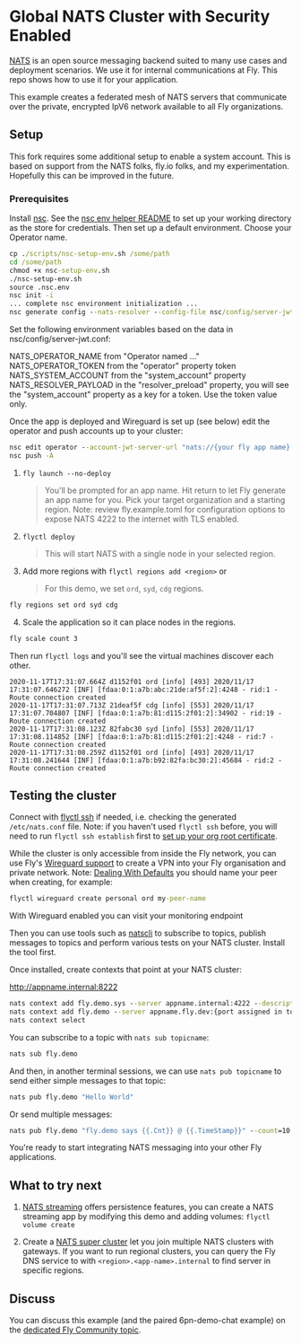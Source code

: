 # Global NATS Cluster with Security Enabled

[NATS](https://docs.nats.io/) is an open source messaging backend suited to many use cases and deployment scenarios. We use it for internal communications at Fly. This repo shows how to use it for your application.

This example creates a federated mesh of NATS servers that communicate over the private, encrypted IpV6 network available to all Fly organizations.

## Setup
This fork requires some additional setup to enable a system account. This is based on support from the NATS folks, fly.io folks, and my experimentation. Hopefully this can be improved in the future.

### Prerequisites

Install [nsc](https://docs.nats.io/using-nats/nats-tools/nsc). See the [nsc env helper README](./scripts/README.md) to set up your working directory as the store for credentials. Then set up a default environment. Choose your Operator name. 

```cmd
cp ./scripts/nsc-setup-env.sh /some/path
cd /some/path
chmod +x nsc-setup-env.sh
./nsc-setup-env.sh
source .nsc.env
nsc init -i
... complete nsc environment initialization ...
nsc generate config --nats-resolver --config-file nsc/config/server-jwt.conf
```

Set the following environment variables based on the data in nsc/config/server-jwt.conf:

NATS_OPERATOR_NAME from "Operator named ..."
NATS_OPERATOR_TOKEN from the "operator" property token
NATS_SYSTEM_ACCOUNT from the "system_account" property
NATS_RESOLVER_PAYLOAD in the "resolver_preload" property, you will see the "system_account" property as a key for a token. Use the token value only.

Once the app is deployed and Wireguard is set up (see below) edit the operator and push accounts up to your cluster:

```cmd
nsc edit operator --account-jwt-server-url "nats://{your fly app name}.internal:4222"
nsc push -A
```



1. `fly launch --no-deploy`

    > You'll be prompted for an app name. Hit return to let Fly generate an app name for you. Pick your target organization and a starting region.
    > Note: review fly.example.toml for configuration options to expose NATS 4222 to the internet with TLS enabled.

2. `flyctl deploy`

    > This will start NATS with a single node in your selected region.

3. Add more regions with `flyctl regions add <region>` or

    > For this demo, we set `ord`, `syd`, `cdg` regions.

```cmd
fly regions set ord syd cdg
```

4. Scale the application so it can place nodes in the regions.

```cmd
fly scale count 3
```

Then run `flyctl logs` and you'll see the virtual machines discover each other.

```
2020-11-17T17:31:07.664Z d1152f01 ord [info] [493] 2020/11/17 17:31:07.646272 [INF] [fdaa:0:1:a7b:abc:21de:af5f:2]:4248 - rid:1 - Route connection created
2020-11-17T17:31:07.713Z 21deaf5f cdg [info] [553] 2020/11/17 17:31:07.704807 [INF] [fdaa:0:1:a7b:81:d115:2f01:2]:34902 - rid:19 - Route connection created
2020-11-17T17:31:08.123Z 82fabc30 syd [info] [553] 2020/11/17 17:31:08.114852 [INF] [fdaa:0:1:a7b:81:d115:2f01:2]:4248 - rid:7 - Route connection created
2020-11-17T17:31:08.259Z d1152f01 ord [info] [493] 2020/11/17 17:31:08.241644 [INF] [fdaa:0:1:a7b:b92:82fa:bc30:2]:45684 - rid:2 - Route connection created
```

## Testing the cluster

Connect with [flyctl ssh](https://fly.io/docs/flyctl/ssh/) if needed, i.e. checking the generated `/etc/nats.conf` file. Note: if you haven't used `flyctl ssh` before, you will need to run `flyctl ssh establish` first to [set up your org root certificate](https://fly.io/docs/flyctl/ssh-establish/).

While the cluster is only accessible from inside the Fly network, you can use Fly's [Wireguard support](https://fly.io/docs/reference/private-networking/#step-by-step) to create a VPN into your Fly organisation and private network. Note: [Dealing With Defaults](https://fly.io/docs/reference/private-networking/#dealing-with-defaults) you should name your peer when creating, for example:

```cmd
flyctl wireguard create personal ord my-peer-name
```

With Wireguard enabled you can visit your monitoring endpoint

Then you can use tools such as [natscli](https://github.com/nats-io/natscli) to subscribe to topics, publish messages to topics and perform various tests on your NATS cluster. Install the tool first.

Once installed, create contexts that point at your NATS cluster:

http://appname.internal:8222



```cmd
nats context add fly.demo.sys --server appname.internal:4222 --description "My Cluster System Account" --creds nsc/nkeys/creds/{your created operator}/SYS/sys.creds
nats context add fly.demo --server appname.fly.dev:{port assigned in toml} --description "My Public Cluster" --creds nsc/nkeys/creds/{your created operator}/{your created account}/{your created account}.creds
nats context select
```

You can subscribe to a topic with `nats sub topicname`:

```cmd
nats sub fly.demo
```

And then, in another terminal sessions, we can use `nats pub topicname` to send either simple messages to that topic:

```cmd
nats pub fly.demo "Hello World"
```

Or send multiple messages:

```cmd
nats pub fly.demo "fly.demo says {{.Cnt}} @ {{.TimeStamp}}" --count=10
```

You're ready to start integrating NATS messaging into your other Fly applications.

## What to try next

1. [NATS streaming](https://docs.nats.io/nats-streaming-concepts/intro) offers persistence features, you can create a NATS streaming app by modifying this demo and adding volumes: `flyctl volume create`

2. Create a [NATS super cluster](https://docs.nats.io/nats-server/configuration/gateways) let you join multiple NATS clusters with gateways. If you want to run regional clusters, you can query the Fly DNS service to with `<region>.<app-name>.internal` to find server in specific regions.


## Discuss

You can discuss this example (and the paired 6pn-demo-chat example) on the [dedicated Fly Community topic](https://community.fly.io/t/new-examples-nats-cluster-and-6pn-demo-chat/562).

